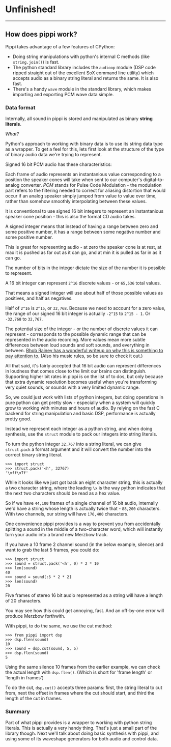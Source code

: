 # Unfinished!

---

## How does pippi work?

Pippi takes advantage of a few features of CPython:

- Doing string manipulations with python's internal C methods (like `string.join()`) is fast.
- The python standard library includes the `audioop` module (DSP code ripped straight out of the excellent SoX command line utility) which accepts audio as a binary string literal and returns the same. It is also fast.
- There's a handy `wave` module in the standard library, which makes importing and exporting PCM wave data simple.

### Data format

Internally, all sound in pippi is stored and manipulated as binary **string literals**. 

*What?*

Python's approach to working with binary data is to use its string data type as a wrapper. To get a 
feel for this, lets first look at the structure of the type of binary audio data we're trying to represent.

Signed 16 bit PCM audio has these characteristics:

Each frame of audio represents an instantanious value corresponding to a position the speaker cones will take 
when sent to our computer's digital-to-analog converter. *PCM* stands for Pulse Code Modulation - the modulation 
part refers to the filtering needed to correct for aliasing distortion that would occur if an analog speaker simply 
jumped from value to value over time, rather than somehow smoothly interpolating between these values.

It is conventional to use signed 16 bit integers to represent an instantanious speaker cone position - this 
is also the format CD audio takes.

A signed integer means that instead of having a range between zero and some positive number, it has a range 
between some negative number and some positive number.

This is great for representing audio - at zero the speaker cone is at rest, at max it is pushed as far out as 
it can go, and at min it is pulled as far in as it can go.

The number of bits in the integer dictate the size of the number it is possible to represent.

A 16 bit integer can represent `2^16` discrete values - or `65,536` total values.

That means a signed integer will use about half of those possible values as positives, and half as negatives.

Half of `2^16` is `2^15`, or `32,768`. Because we need to account for a zero value, the range of our signed 16 bit integer 
is actually `-2^15` to `2^15 - 1`. Or `-32,768` to `32,767`.

The potential size of the integer - or the number of discrete values it can represent - corresponds to the 
possible dynamic range that can be represented in the audio recording. More values mean more subtle differences 
between loud sounds and soft sounds, and everything in between. [Bhob Rainey has a wonderful writeup on why this 
is something to pay attention to.](http://bhobrainey.wordpress.com/2010/08/04/selected-occasions-of-handsome-deceit/) (Also 
his music rules, so be sure to check it out.)

All that said, it's fairly accepted that 16 bit audio can represent differences in loudness that comes close to the 
limit our brains can distinguish. Supporting higher bit rates in pippi is on the list of to dos, but only because that 
extra dynamic resolution becomes useful when you're transforming very quiet sounds, or sounds with a very limited dynamic range.

So, we could just work with lists of python integers, but doing operations in pure python can get pretty slow - 
especially when a system will quickly grow to working with minutes and hours of audio. By relying on the fast C 
backend for string manipulation and basic DSP, performance is actually pretty good.

Instead we represent each integer as a python string, and when doing synthesis, use the `struct` module to 
pack our integers into string literals.

To turn the python integer `32,767` into a string literal, we can give `struct.pack` a format argument and 
it will convert the number into the correct binary string literal.

    >>> import struct
    >>> struct.pack('<h', 32767)
    '\xff\x7f'

While it looks like we just got back an eight character string, this is actually a two character string, 
where the leading `\x` is the way python indicates that the next two characters should be read as a hex value.

So if we have `44,100` frames of a single channel of 16 bit audio, internally we'd have a string whose length 
is actually twice that - `88,200` characters. With two channels, our string will have `176,400` characters.

One convenience pippi provides is a way to prevent you from accidentally splitting a sound in the middle 
of a two-character word, which will instantly turn your audio into a brand new Merzbow track.

If you have a 10 frame 2 channel sound (in the below example, silence) and want to grab the last 5 frames, 
you could do:

    >>> import struct
    >>> sound = struct.pack('<h', 0) * 2 * 10
    >>> len(sound)
    40
    >>> sound = sound[:5 * 2 * 2]
    >>> len(sound)
    20

Five frames of stereo 16 bit audio represented as a string will have a length of 20 characters.

You may see how this could get annoying, fast. And an off-by-one error will produce Merzbow forthwith.

With pippi, to do the same, we use the cut method:

    >>> from pippi import dsp
    >>> dsp.flen(sound)
    10
    >>> sound = dsp.cut(sound, 5, 5)
    >>> dsp.flen(sound)
    5 

Using the same silence 10 frames from the earlier example, we can check the actual length with `dsp.flen()`. 
(Which is short for 'frame length' or 'length in frames')

To do the cut, `dsp.cut()` accepts three params: first, the string literal to cut from, next the offset in frames 
where the cut should start, and third the length of the cut in frames. 

### Summary

Part of what pippi provides is a wrapper to working with python string literals. This is actually a very handy thing.
That's just a small part of the library though. Next we'll talk about doing basic synthesis with pippi, and using some of 
its waveshape generators for both audio and control data.
